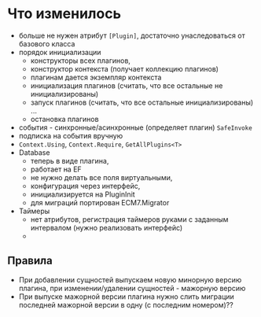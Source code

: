 ﻿# Что изменилось

- больше не нужен атрибут `[Plugin]`, достаточно унаследоваться от базового класса
- порядок инициализации
  - конструкторы всех плагинов,
  - конструктор контекста (получает коллекцию плагинов)
  - плагинам дается экземпляр контекста
  - инициализация плагинов (считать, что все остальные не инициализированы)
  - запуск плагинов (считать, что все остальные инициализированы)
    ...
  - остановка плагинов
- события - синхронные/асинхронные (определяет плагин) `SafeInvoke`
- подписка на события вручную
- `Context.Using`, `Context.Require`, `GetAllPlugins<T>`
- Database 
  - теперь в виде плагина, 
  - работает на EF
  - не нужно делать все поля виртуальными, 
  - конфигурация через интерфейс, 
  - инициализируется на PluginInit
  - для миграций портирован ECM7.Migrator
- Таймеры
  - нет атрибутов, регистрация таймеров руками с заданным интервалом (нужно реализовать интерфейс)
  -  
  
  
  
  
  
## Правила
- При добавлении сущностей выпускаем новую минорную версию плагина, при изменении/удалении сущностей - мажорную версию
- При выпуске мажорной версии плагина нужно слить миграции последней мажорной версии в одну (с последним номером)??
